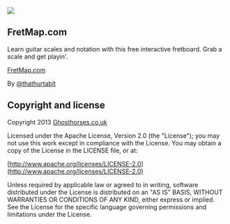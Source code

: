 <a href="http://fretmap.com">
  <img src="http://fretmap.com/img/logo.png">
</a>

## FretMap.com

Learn guitar scales and notation with this free interactive fretboard. Grab a scale and get playin'.

<a href="http://fretmap.com" target="_blank">FretMap.com</a>

By <a href="http://twitter.com/thathurtabit" target="_blank">@thathurtabit</a>


## Copyright and license

Copyright 2013 <a href="http://ghosthorses.co.uk" target="_blank">Ghosthorses.co.uk</a>

Licensed under the Apache License, Version 2.0 (the "License");
you may not use this work except in compliance with the License.
You may obtain a copy of the License in the LICENSE file, or at:

  [http://www.apache.org/licenses/LICENSE-2.0](http://www.apache.org/licenses/LICENSE-2.0)

Unless required by applicable law or agreed to in writing, software
distributed under the License is distributed on an "AS IS" BASIS,
WITHOUT WARRANTIES OR CONDITIONS OF ANY KIND, either express or implied.
See the License for the specific language governing permissions and
limitations under the License.
